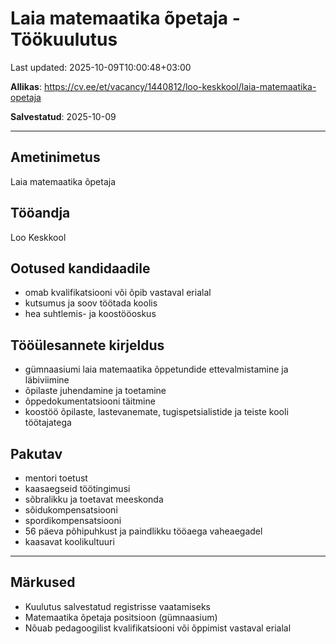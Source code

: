 # Laia matemaatika õpetaja - Töökuulutus

Last updated: 2025-10-09T10:00:48+03:00

**Allikas**: <https://cv.ee/et/vacancy/1440812/loo-keskkool/laia-matemaatika-opetaja>

**Salvestatud**: 2025-10-09

---

## Ametinimetus

Laia matemaatika õpetaja

## Tööandja

Loo Keskkool

## Ootused kandidaadile

- omab kvalifikatsiooni või õpib vastaval erialal
- kutsumus ja soov töötada koolis
- hea suhtlemis- ja koostööoskus

## Tööülesannete kirjeldus

- gümnaasiumi laia matemaatika õppetundide ettevalmistamine ja läbiviimine
- õpilaste juhendamine ja toetamine
- õppedokumentatsiooni täitmine
- koostöö õpilaste, lastevanemate, tugispetsialistide ja teiste kooli töötajatega

## Pakutav

- mentori toetust
- kaasaegseid töötingimusi
- sõbralikku ja toetavat meeskonda
- sõidukompensatsiooni
- spordikompensatsiooni
- 56 päeva põhipuhkust ja paindlikku tööaega vaheaegadel
- kaasavat koolikultuuri

---

## Märkused

- Kuulutus salvestatud registrisse vaatamiseks
- Matemaatika õpetaja positsioon (gümnaasium)
- Nõuab pedagoogilist kvalifikatsiooni või õppimist vastaval erialal

